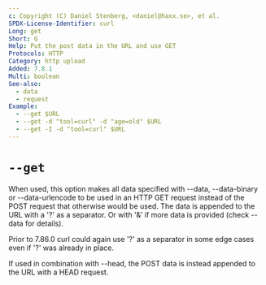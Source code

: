 ```yaml
---
c: Copyright (C) Daniel Stenberg, <daniel@haxx.se>, et al.
SPDX-License-Identifier: curl
Long: get
Short: G
Help: Put the post data in the URL and use GET
Protocols: HTTP
Category: http upload
Added: 7.8.1
Multi: boolean
See-also:
  - data
  - request
Example:
  - --get $URL
  - --get -d "tool=curl" -d "age=old" $URL
  - --get -I -d "tool=curl" $URL
---
```


# `--get`

When used, this option makes all data specified with --data, --data-binary
or --data-urlencode to be used in an HTTP GET request instead of the POST
request that otherwise would be used. The data is appended to the URL
with a '?' as a separator. Or with '&' if more data is provided (check
--data for details).

Prior to 7.86.0 curl could again use '?' as a separator in some
edge cases even if '?' was already in place.

If used in combination with --head, the POST data is instead appended to the
URL with a HEAD request.
